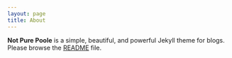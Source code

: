```yaml
---
layout: page
title: About
---
```


**Not Pure Poole** is a simple, beautiful, and powerful Jekyll theme for blogs. Please browse the [README](https://github.com/New-lay/New-lay.github.io/blob/main/README.md) file.
